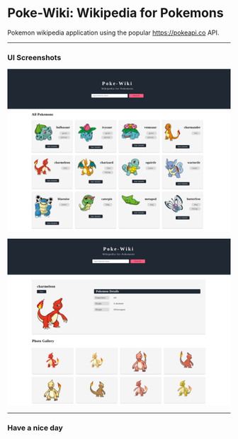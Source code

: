# Poke-Wiki: Wikipedia for Pokemons

Pokemon wikipedia application using the popular https://pokeapi.co API.

---

### UI Screenshots

![Landing Page](./other/landing-page.png)

![Pokemon Details](./other/details-page.png)

---

### Have a nice day

